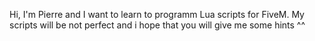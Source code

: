 Hi, I'm Pierre and I want to learn to programm Lua scripts for FiveM. My scripts will be not perfect and i hope that you will give me some hints ^^
